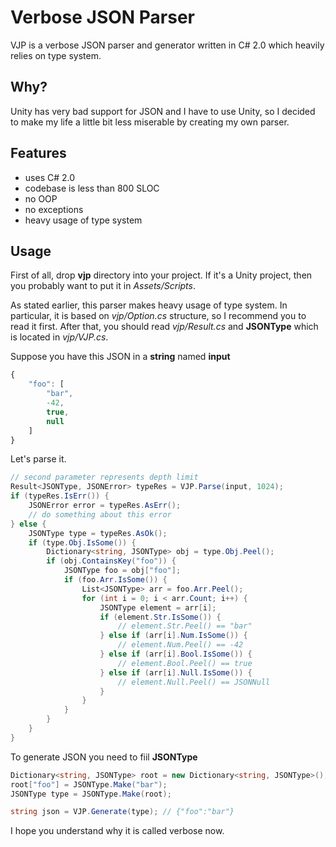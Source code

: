 # Verbose JSON Parser
VJP is a verbose JSON parser and generator written in C# 2.0 which heavily relies on type system.

## Why?
Unity has very bad support for JSON and I have to use Unity, so I decided to make my life a little bit less miserable by creating my own parser.

## Features
* uses C# 2.0
* codebase is less than 800 SLOC
* no OOP
* no exceptions
* heavy usage of type system

## Usage
First of all, drop **vjp** directory into your project. If it's a Unity project, then you probably want to put it in *Assets/Scripts*.

As stated earlier, this parser makes heavy usage of type system. In particular, it is based on *vjp/Option.cs* structure, so I recommend you to read it first. After that, you should read *vjp/Result.cs* and **JSONType** which is located in *vjp/VJP.cs*.

Suppose you have this JSON in a **string** named **input**
```javascript
{
    "foo": [
        "bar",
        -42,
        true,
        null
    ]
}
```
Let's parse it.
```csharp
// second parameter represents depth limit
Result<JSONType, JSONError> typeRes = VJP.Parse(input, 1024);
if (typeRes.IsErr()) {
    JSONError error = typeRes.AsErr();
    // do something about this error
} else {
    JSONType type = typeRes.AsOk();
    if (type.Obj.IsSome()) {
        Dictionary<string, JSONType> obj = type.Obj.Peel();
        if (obj.ContainsKey("foo")) {
            JSONType foo = obj["foo"];
            if (foo.Arr.IsSome()) {
                List<JSONType> arr = foo.Arr.Peel();
                for (int i = 0; i < arr.Count; i++) {
                    JSONType element = arr[i];
                    if (element.Str.IsSome()) {
                        // element.Str.Peel() == "bar"
                    } else if (arr[i].Num.IsSome()) {
                        // element.Num.Peel() == -42
                    } else if (arr[i].Bool.IsSome()) {
                        // element.Bool.Peel() == true
                    } else if (arr[i].Null.IsSome()) {
                        // element.Null.Peel() == JSONNull
                    }
                }
            }
        }
    }
}
```
To generate JSON you need to fiil **JSONType**
```csharp
Dictionary<string, JSONType> root = new Dictionary<string, JSONType>();
root["foo"] = JSONType.Make("bar");
JSONType type = JSONType.Make(root);

string json = VJP.Generate(type); // {"foo":"bar"}
```
I hope you understand why it is called verbose now.
